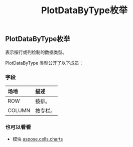 ﻿---
title: PlotDataByType枚举
second_title: Aspose.Cells for Python via .NET API 参考文献
description:
type: docs
weight: 580
url: /zh/python-net/aspose.cells.charts/plotdatabytype/
is_root: false
---
## PlotDataByType枚举
表示按行或列绘制的数据类型。



PlotDataByType 类型公开了以下成员：

### 字段
|场地|描述|
| :- | :- |
| ROW |按排。|
| COLUMN |按专栏。|



### 也可以看看
* 模块 [aspose.cells.charts](..)
